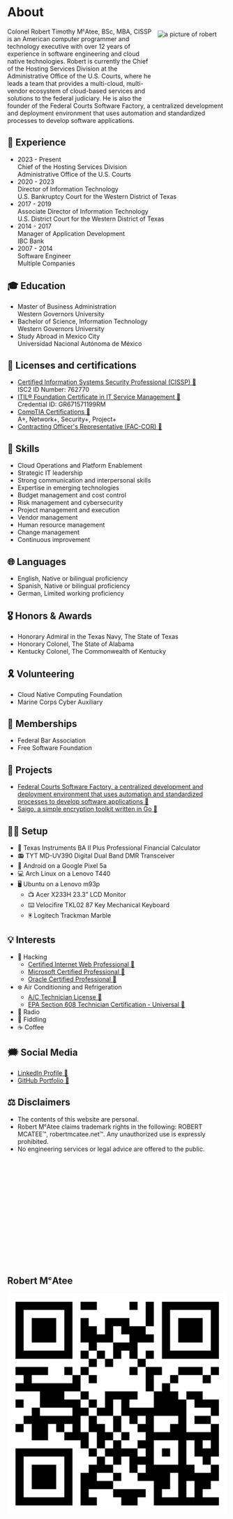 # About
<img alt="a picture of robert" src="https://avatars.githubusercontent.com/u/5986785" width="153" height="153" align="right" style="padding:0.4rem" />Colonel Robert Timothy MᶜAtee, BSc, MBA, CISSP is an American computer programmer and technology executive with over 12 years of experience in software engineering and cloud native technologies. Robert is currently the Chief of the Hosting Services Division at the Administrative Office of the U.S. Courts, where he leads a team that provides a multi-cloud, multi-vendor ecosystem of cloud-based services and solutions to the federal judiciary. He is also the founder of the Federal Courts Software Factory, a centralized development and deployment environment that uses automation and standardized processes to develop software applications.

## 💼 Experience
* 2023 - Present \
Chief of the Hosting Services Division \
Administrative Office of the U.S. Courts
* 2020 - 2023 \
Director of Information Technology \
U.S. Bankruptcy Court for the Western District of Texas
* 2017 - 2019 \
Associate Director of Information Technology \
U.S. District Court for the Western District of Texas
* 2014 - 2017 \
Manager of Application Development \
IBC Bank
* 2007 - 2014 \
Software Engineer \
Multiple Companies

## 🎓 Education
* Master of Business Administration \
Western Governors University
* Bachelor of Science, Information Technology \
Western Governors University
* Study Abroad in Mexico City \
Universidad Nacional Autónoma de México

## 🪪 Licenses and certifications
* [Certified Information Systems Security Professional (CISSP) 🔗](https://my.isc2.org/s/MemberVerification) \
ISC2 ID Number: 762770
* [ITIL® Foundation Certificate in IT Service Management 🔗](https://www.peoplecert.org/for-corporations/certificate-verification-service) \
Credential ID: GR671571199RM
* [CompTIA Certifications 🔗](https://www.certmetrics.com/comptia/public/transcript.aspx?transcript=2BP2YYWCBMVQKT5K) \
A+, Network+, Security+, Project+
* [Contracting Officer's Representative (FAC-COR) 🔗](https://www.fai.gov/certification/fac-cor)

## 🔰 Skills
* Cloud Operations and Platform Enablement
* Strategic IT leadership
* Strong communication and interpersonal skills
* Expertise in emerging technologies
* Budget management and cost control
* Risk management and cybersecurity
* Project management and execution
* Vendor management
* Human resource management
* Change management
* Continuous improvement

## 🌐 Languages
* English, Native or bilingual proficiency 
* Spanish, Native or bilingual proficiency 
* German, Limited working proficiency

## 🎖️ Honors & Awards
* Honorary Admiral in the Texas Navy, The State of Texas
* Honorary Colonel, The State of Alabama
* Kentucky Colonel, The Commonwealth of Kentucky

## 🎗️ Volunteering
* Cloud Native Computing Foundation
* Marine Corps Cyber Auxiliary

## 📛 Memberships
* Federal Bar Association
* Free Software Foundation

## 🎯 Projects
* [Federal Courts Software Factory, a centralized development and deployment environment that uses automation and standardized processes to develop software applications 🔗](https://github.com/federal-courts-software-factory)
* [Saigo, a simple encryption toolkit written in Go 🔗](https://github.com/robertmcatee/saigo)

## 👨‍💻 Setup
* 🧮 Texas Instruments BA II Plus Professional Financial Calculator
* 📻 TYT MD-UV390 Digital Dual Band DMR Transceiver
* 📱 Android on a Google Pixel 5a
* 💻 Arch Linux on a Lenovo T440
* 🖥️ Ubuntu on a Lenovo m93p
  * 📺 Acer X233H 23.3” LCD Monitor
  * ⌨️ Velocifire TKL02 87 Key Mechanical Keyboard
  * 🖲️ Logitech Trackman Marble

## 💡 Interests
* 🐃 Hacking
  * [Certified Internet Web Professional 🔗](https://cp.certmetrics.com/ciwcerts/en/public/transcript/cb5640a81705471a8223a746d1aef0d4)
  * [Microsoft Certified Professional 🔗](https://learn.microsoft.com/en-us/users/robertmcatee/transcript/d8yj2a02nko6nj0?source=docs)
  * [Oracle Certified Professional 🔗](https://catalog-education.oracle.com/pls/certview/sharebadge?id=D028F30096A2F27F72F5F9549E08D4FE37FC7002EB92C9DEAEB12132AFEB7B8C)
* ❄️ Air Conditioning and Refrigeration
  * [A/C Technician License 🔗](https://www.tdlr.texas.gov/LicenseSearch/SearchResultDetail.asp?1=ACTECH00136577&2=REG)
  * [EPA Section 608 Technician Certification - Universal 🔗](https://skillcat.app/mod/customcert/verify_certificate.php?code=bCujoNpSN3)
* 📡 Radio
* 🎻 Fiddling
* ☕ Coffee

## 🗯️ Social Media
* [LinkedIn Profile 🔗](https://www.linkedin.com/in/robertmcatee)
* [GitHub Portfolio 🔗](https://github.com/robertmcatee)

## ⚖️ Disclaimers
* The contents of this website are personal.
* Robert MᶜAtee claims trademark rights in the following: ROBERT MCATEE™, robertmcatee.net™. Any unauthorized use is expressly prohibited.
* No engineering services or legal advice are offered to the public.

<br /><br /><br /><br /><br /><br /><br /><br /><br /><br /><br /><br /><br /><br />

## Robert MᶜAtee
![qr code for this site](qr-code.png)

<br /><br /><br /><br /><br /><br /><br /><br /><br /><br /><br /><br /><br /><br />
